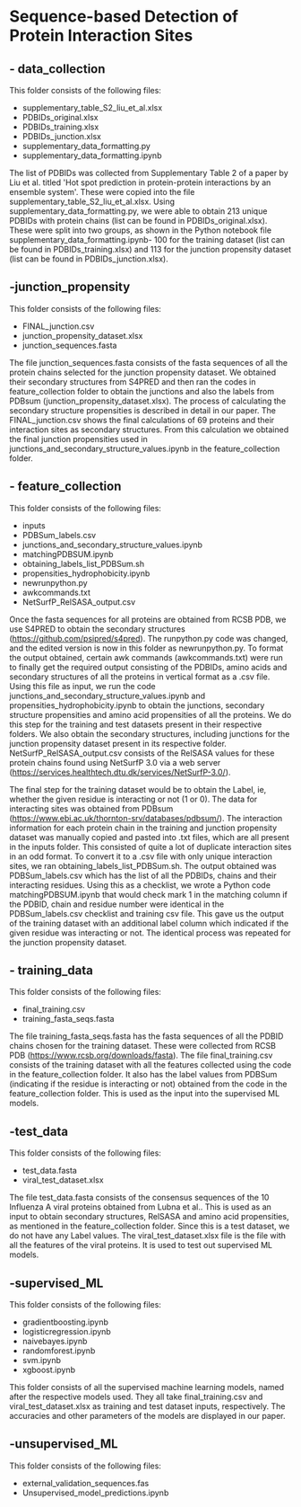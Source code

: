 # Sequence-based Detection of Protein Interaction Sites

## - data_collection
This folder consists of the following files:
- supplementary_table_S2_liu_et_al.xlsx
- PDBIDs_original.xlsx
- PDBIDs_training.xlsx
- PDBIDs_junction.xlsx
- supplementary_data_formatting.py
- supplementary_data_formatting.ipynb


The list of PDBIDs was collected from Supplementary Table 2 of a paper by Liu et al. titled 'Hot spot prediction in protein-protein interactions by an ensemble system'. These were copied into the file supplementary_table_S2_liu_et_al.xlsx. Using supplementary_data_formatting.py, we were able to obtain 213 unique PDBIDs with protein chains (list can be found in PDBIDs_original.xlsx). These were split into two groups, as shown in the Python notebook file supplementary_data_formatting.ipynb- 100 for the training dataset (list can be found in PDBIDs_training.xlsx) and 113 for the junction propensity dataset (list can be found in PDBIDs_junction.xlsx).

## -junction_propensity
This folder consists of the following files:
- FINAL_junction.csv
- junction_propensity_dataset.xlsx
- junction_sequences.fasta

The file junction_sequences.fasta consists of the fasta sequences of all the protein chains selected for the junction propensity dataset. We obtained their secondary structures from S4PRED and then ran the codes in feature_collection folder to obtain the junctions and also the labels from PDBsum (junction_propensity_dataset.xlsx). The process of calculating the secondary structure propensities is described in detail in our paper. The FINAL_junction.csv shows the final calculations of 69 proteins and their interaction sites as secondary structures. From this calculation we obtained the final junction propensities used in junctions_and_secondary_structure_values.ipynb in the feature_collection folder.

## - feature_collection
This folder consists of the following files:
- inputs
- PDBSum_labels.csv
- junctions_and_secondary_structure_values.ipynb
- matchingPDBSUM.ipynb
- obtaining_labels_list_PDBSum.sh
- propensities_hydrophobicity.ipynb
- newrunpython.py
- awkcommands.txt
- NetSurfP_RelSASA_output.csv

Once the fasta sequences for all proteins are obtained from RCSB PDB, we use S4PRED to obtain the secondary structures (https://github.com/psipred/s4pred). The runpython.py code was changed, and the edited version is now in this folder as newrunpython.py. To format the output obtained, certain awk commands (awkcommands.txt) were run to finally get the required output consisting of the PDBIDs, amino acids and secondary structures of all the proteins in vertical format as a .csv file. Using this file as input, we run the code junctions_and_secondary_structure_values.ipynb and propensities_hydrophobicity.ipynb to obtain the junctions, secondary structure propensities and amino acid propensities of all the proteins. We do this step for the training and test datasets present in their respective folders. We also obtain the secondary structures, including junctions for the junction propensity dataset present in its respective folder. NetSurfP_RelSASA_output.csv consists of the RelSASA values for these protein chains found using NetSurfP 3.0 via a web server (https://services.healthtech.dtu.dk/services/NetSurfP-3.0/).

The final step for the training dataset would be to obtain the Label, ie, whether the given residue is interacting or not (1 or 0). The data for interacting sites was obtained from PDBsum (https://www.ebi.ac.uk/thornton-srv/databases/pdbsum/). The interaction information for each protein chain in the training and junction propensity dataset was manually copied and pasted into .txt files, which are all present in the inputs folder. This consisted of quite a lot of duplicate interaction sites in an odd format. To convert it to a .csv file with only unique interaction sites, we ran obtaining_labels_list_PDBSum.sh. The output obtained was PDBSum_labels.csv which has the list of all the PDBIDs, chains and their interacting residues. Using this as a checklist, we wrote a Python code matchingPDBSUM.ipynb that would check mark 1 in the matching column if the PDBID, chain and residue number were identical in the PDBSum_labels.csv checklist and training csv file. This gave us the output of the training dataset with an additional label column which indicated if the given residue was interacting or not. The identical process was repeated for the junction propensity dataset.

## - training_data
This folder consists of the following files:
- final_training.csv
- training_fasta_seqs.fasta

The file training_fasta_seqs.fasta has the fasta sequences of all the PDBID chains chosen for the training dataset. These were collected from RCSB PDB (https://www.rcsb.org/downloads/fasta). The file final_training.csv consists of the training dataset with all the features collected using the code in the feature_collection folder. It also has the label values from PDBSum (indicating if the residue is interacting or not) obtained from the code in the feature_collection folder. This is used as the input into the supervised ML models.


## -test_data
This folder consists of the following files:
- test_data.fasta
- viral_test_dataset.xlsx

The file test_data.fasta consists of the consensus sequences of the 10 Influenza A viral proteins obtained from Lubna et al.. This is used as an input to obtain secondary structures, RelSASA and amino acid propensities, as mentioned in the feature_collection folder. Since this is a test dataset, we do not have any Label values. The viral_test_dataset.xlsx file is the file with all the features of the viral proteins. It is used to test out supervised ML models.


## -supervised_ML
This folder consists of the following files:
- gradientboosting.ipynb
- logisticregression.ipynb
- naivebayes.ipynb
- randomforest.ipynb
- svm.ipynb
- xgboost.ipynb

This folder consists of all the supervised machine learning models, named after the respective models used. They all take final_training.csv and viral_test_dataset.xlsx as training and test dataset inputs, respectively. The accuracies and other parameters of the models are displayed in our paper.

## -unsupervised_ML
This folder consists of the following files:
- external_validation_sequences.fas
- Unsupervised_model_predictions.ipynb
   
